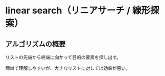 # linear search（リニアサーチ / 線形探索）

## アルゴリズムの概要

リストの先端から終端に向かって目的の要素を探し出す。

簡単で理解しやすいが、大きなリストに対しては効率が悪い。

